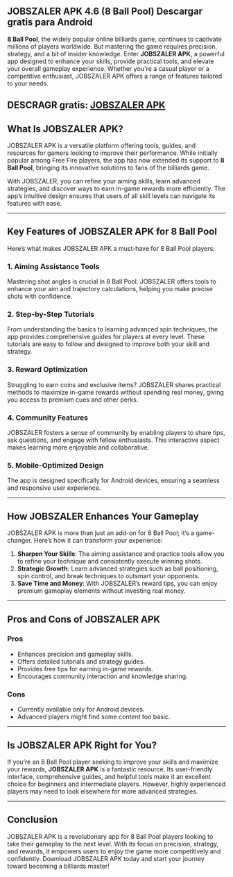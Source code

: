 ## JOBSZALER APK 4.6 (8 Ball Pool) Descargar gratis para Android 

**8 Ball Pool**, the widely popular online billiards game, continues to captivate millions of players worldwide. But mastering the game requires precision, strategy, and a bit of insider knowledge. Enter **JOBSZALER APK**, a powerful app designed to enhance your skills, provide practical tools, and elevate your overall gameplay experience. Whether you're a casual player or a competitive enthusiast, JOBSZALER APK offers a range of features tailored to your needs.

## DESCRAGR gratis: [JOBSZALER APK](http://surl.li/cebzug)

## What Is JOBSZALER APK?

JOBSZALER APK is a versatile platform offering tools, guides, and resources for gamers looking to improve their performance. While initially popular among Free Fire players, the app has now extended its support to **8 Ball Pool**, bringing its innovative solutions to fans of the billiards game.

With JOBSZALER, you can refine your aiming skills, learn advanced strategies, and discover ways to earn in-game rewards more efficiently. The app’s intuitive design ensures that users of all skill levels can navigate its features with ease.

---

## Key Features of JOBSZALER APK for 8 Ball Pool

Here’s what makes JOBSZALER APK a must-have for 8 Ball Pool players:

### **1. Aiming Assistance Tools**
Mastering shot angles is crucial in 8 Ball Pool. JOBSZALER offers tools to enhance your aim and trajectory calculations, helping you make precise shots with confidence.

### **2. Step-by-Step Tutorials**
From understanding the basics to learning advanced spin techniques, the app provides comprehensive guides for players at every level. These tutorials are easy to follow and designed to improve both your skill and strategy.

### **3. Reward Optimization**
Struggling to earn coins and exclusive items? JOBSZALER shares practical methods to maximize in-game rewards without spending real money, giving you access to premium cues and other perks.

### **4. Community Features**
JOBSZALER fosters a sense of community by enabling players to share tips, ask questions, and engage with fellow enthusiasts. This interactive aspect makes learning more enjoyable and collaborative.

### **5. Mobile-Optimized Design**
The app is designed specifically for Android devices, ensuring a seamless and responsive user experience.

---

## How JOBSZALER Enhances Your Gameplay

JOBSZALER APK is more than just an add-on for 8 Ball Pool; it’s a game-changer. Here’s how it can transform your experience:

1. **Sharpen Your Skills**: The aiming assistance and practice tools allow you to refine your technique and consistently execute winning shots.
2. **Strategic Growth**: Learn advanced strategies such as ball positioning, spin control, and break techniques to outsmart your opponents.
3. **Save Time and Money**: With JOBSZALER’s reward tips, you can enjoy premium gameplay elements without investing real money.

---

## Pros and Cons of JOBSZALER APK

### **Pros**
- Enhances precision and gameplay skills.
- Offers detailed tutorials and strategy guides.
- Provides free tips for earning in-game rewards.
- Encourages community interaction and knowledge sharing.

### **Cons**
- Currently available only for Android devices.
- Advanced players might find some content too basic.

---

## Is JOBSZALER APK Right for You?

If you’re an 8 Ball Pool player seeking to improve your skills and maximize your rewards, **JOBSZALER APK** is a fantastic resource. Its user-friendly interface, comprehensive guides, and helpful tools make it an excellent choice for beginners and intermediate players. However, highly experienced players may need to look elsewhere for more advanced strategies.

---

## Conclusion

JOBSZALER APK is a revolutionary app for 8 Ball Pool players looking to take their gameplay to the next level. With its focus on precision, strategy, and rewards, it empowers users to enjoy the game more competitively and confidently. Download JOBSZALER APK today and start your journey toward becoming a billiards master!

